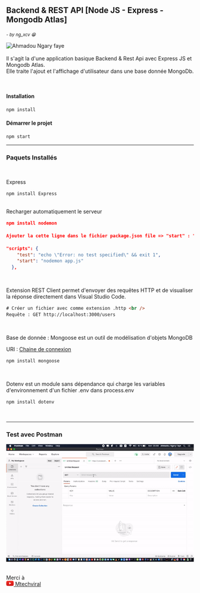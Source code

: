 <p> 
<h2>Backend & REST API [Node JS - Express - Mongodb Atlas] </h2> 
<small><em> - by ng_xcv 😁 </em></small> </p>

<a href="http://ngxcv.com" title="Visiter mon site web" target="_blank"  ><img align="left" alt="Ahmadou Ngary faye" height="28" src="https://i.ibb.co/JjJ0w2v/brand.png" /></a>
<br/>
<br/>
Il s'agit la d'une application basique Backend & Rest Api avec Express JS et Mongodb Atlas. <br />
Elle traite l'ajout et l'affichage d'utilisateur dans une base donnée MongoDb.

<br />

#### Installation

```js
npm install
```

#### Démarrer le projet

```js
npm start
```

---

### Paquets Installés

<br />

Express

```js
npm install Express
```

<br />
Recharger automatiquement le serveur

```json
npm install nodemon

Ajouter la cette ligne dans le fichier package.json file => "start" : "nodemon app.js"

"scripts": {
    "test": "echo \"Error: no test specified\" && exit 1",
    "start": "nodemon app.js"
  },
```

<br />

Extension REST Client permet d'envoyer des requêtes HTTP et de visualiser la réponse directement dans Visual Studio Code.

```html
# Créer un fichier avec comme extension .http <br />
Requête : GET http://localhost:3000/users
```

<br />

Base de donnée : Mongoose est un outil de modélisation d'objets MongoDB <br />

URI : [Chaine de connexion](http://docs.mongodb.org/manual/reference/connection-string/)

```js
npm install mongoose
```

<br />

Dotenv est un module sans dépendance qui charge les variables d'environnement d'un fichier .env dans process.env

```js
npm install dotenv
```

<br />

---

### Test avec Postman

<img src="images/gif/testing-api-gif.gif" />

<br/>
<br/>

Merci à  
<a href="https://www.youtube.com/channel/UCFTM1FGjZSkoSPDZgtbp7hA">
<img src="images/png/youtube.png" width="20px" /> Mtechviral
</a>
